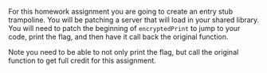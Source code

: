 For this homework assignment you are going to create an entry stub trampoline. You will be patching a server that will load in your shared library. You will need to patch the beginning of `encryptedPrint` to jump to your code, print the flag, and then have it call back the original function. 

Note you need to be able to not only print the flag, but call the original function to get full credit for this assignment. 
